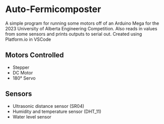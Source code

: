 # Auto-Fermicomposter
 A simple program for running some motors off of an Arduino Mega for the 2023 University of Alberta Engineering Competition.
 Also reads in values from some sensors and prints outputs to serial out.
 Created using Platform.io in VSCode

## Motors Controlled
* Stepper
* DC Motor
* 180&deg; Servo

## Sensors
* Ultrasonic distance sensor (SR04)
* Humidity and temperature sensor (DHT_11)
* Water level sensor
